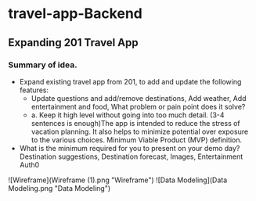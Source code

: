 # travel-app-Backend
## Expanding 201 Travel App

### Summary of idea.
- Expand existing travel app from 201, to add and update the following features:
  - Update questions and add/remove destinations, Add weather, Add entertainment and food, What problem or pain point does it solve? 
  - a. Keep it high level without going into too much detail. (3-4 sentences is enough)The app is intended to reduce the stress of vacation planning. It also helps to minimize potential over exposure to the various choices.
Minimum Viable Product (MVP) definition.
- What is the minimum required for you to present on your demo day?
Destination suggestions, Destination forecast, Images, Entertainment Auth0

![Wireframe](Wireframe (1).png "Wireframe")
![Data Modeling](Data Modeling.png "Data Modeling")

